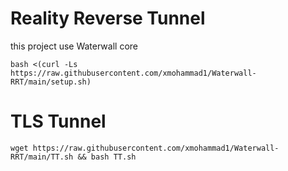 # Reality Reverse Tunnel

this project use Waterwall core
```
bash <(curl -Ls https://raw.githubusercontent.com/xmohammad1/Waterwall-RRT/main/setup.sh)
```
# TLS Tunnel
```
wget https://raw.githubusercontent.com/xmohammad1/Waterwall-RRT/main/TT.sh && bash TT.sh
```
